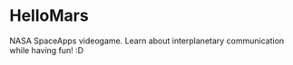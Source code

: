 # HelloMars
NASA SpaceApps videogame. Learn about interplanetary communication while having fun! :D
